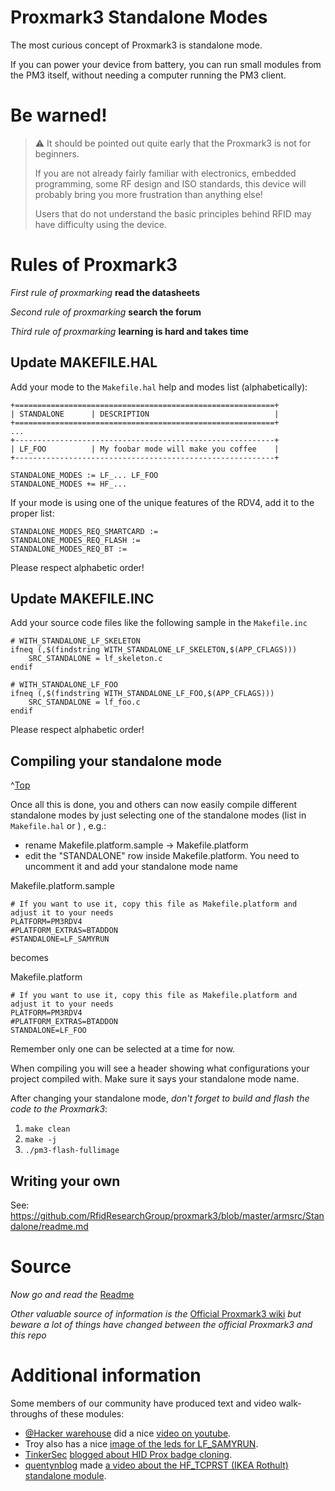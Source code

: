 # Proxmark3 Standalone Modes

The most curious concept of Proxmark3 is standalone mode.

If you can power your device from battery, you can run small modules from the PM3 itself, without needing a computer running the PM3 client.

# Be warned!
> ⚠ It should be pointed out quite early that the Proxmark3 is not for beginners.
>
> If you are not already fairly familiar with electronics, embedded programming, some RF design and ISO standards, this device will probably bring you more frustration than anything else!
>
> Users that do not understand the basic principles behind RFID may have difficulty using the device.

# Rules of Proxmark3

_First rule of proxmarking_   **read the datasheets**

_Second rule of proxmarking_    **search the forum**

_Third rule of proxmarking_       **learning is hard and takes time**


## Update MAKEFILE.HAL

Add your mode to the `Makefile.hal` help and modes list (alphabetically):
```
+==========================================================+
| STANDALONE      | DESCRIPTION                            |
+==========================================================+
...
+----------------------------------------------------------+
| LF_FOO          | My foobar mode will make you coffee    |
+----------------------------------------------------------+

STANDALONE_MODES := LF_... LF_FOO
STANDALONE_MODES += HF_...
```

If your mode is using one of the unique features of the RDV4, add it to the proper list:

```
STANDALONE_MODES_REQ_SMARTCARD :=
STANDALONE_MODES_REQ_FLASH :=
STANDALONE_MODES_REQ_BT :=
```

Please respect alphabetic order!

## Update MAKEFILE.INC

Add your source code files like the following sample in the `Makefile.inc`

```
# WITH_STANDALONE_LF_SKELETON
ifneq (,$(findstring WITH_STANDALONE_LF_SKELETON,$(APP_CFLAGS)))
    SRC_STANDALONE = lf_skeleton.c
endif

# WITH_STANDALONE_LF_FOO
ifneq (,$(findstring WITH_STANDALONE_LF_FOO,$(APP_CFLAGS)))
    SRC_STANDALONE = lf_foo.c
endif
```

Please respect alphabetic order!

## Compiling your standalone mode
^[Top](#top)

Once all this is done, you and others can now easily compile different standalone modes by just selecting one of the standalone modes (list in `Makefile.hal` or ) , e.g.:

- rename  Makefile.platform.sample -> Makefile.platform
- edit the "STANDALONE" row inside Makefile.platform.  You need to uncomment it and add your standalone mode name

Makefile.platform.sample
```
# If you want to use it, copy this file as Makefile.platform and adjust it to your needs
PLATFORM=PM3RDV4
#PLATFORM_EXTRAS=BTADDON
#STANDALONE=LF_SAMYRUN
```
 becomes
 
 Makefile.platform
 ```
# If you want to use it, copy this file as Makefile.platform and adjust it to your needs
PLATFORM=PM3RDV4
#PLATFORM_EXTRAS=BTADDON
STANDALONE=LF_FOO
```

Remember only one can be selected at a time for now.

When compiling you will see a header showing what configurations your project compiled with.
Make sure it says your standalone mode name.

After changing your standalone mode, _don't forget to build and flash the code to the Proxmark3_:

1. `make clean`
2. `make -j`
3. `./pm3-flash-fullimage`

## Writing your own

See: https://github.com/RfidResearchGroup/proxmark3/blob/master/armsrc/Standalone/readme.md

# Source

_Now go and read the_ [Readme](https://github.com/RfidResearchGroup/proxmark3/blob/master/README.md)

_Other valuable source of information is the_   [Official Proxmark3 wiki](https://github.com/Proxmark/proxmark3/wiki) _but beware a lot of things have changed between the official Proxmark3 and this repo_

# Additional information

Some members of our community have produced text and video walk-throughs of these modules:

* [@Hacker warehouse](https://twitter.com/hackerwarehouse) did a nice [video on youtube](https://www.youtube.com/watch?v=W22juSqhJSA).
* Troy also has a nice [image of the leds for LF_SAMYRUN](https://twitter.com/waveguyd/status/1051546698500067328).
* [TinkerSec](https://twitter.com/TinkerSec) [blogged about HID Prox badge cloning](https://www.tinker.sh/badge-cloning-clone-hid-prox-with-proxmark3-rvd4/).
* [quentynblog](https://twitter.com/quentynblog) made [a video about the HF_TCPRST (IKEA Rothult) standalone module](https://www.youtube.com/watch?v=Q08qhJ3TOM8).


